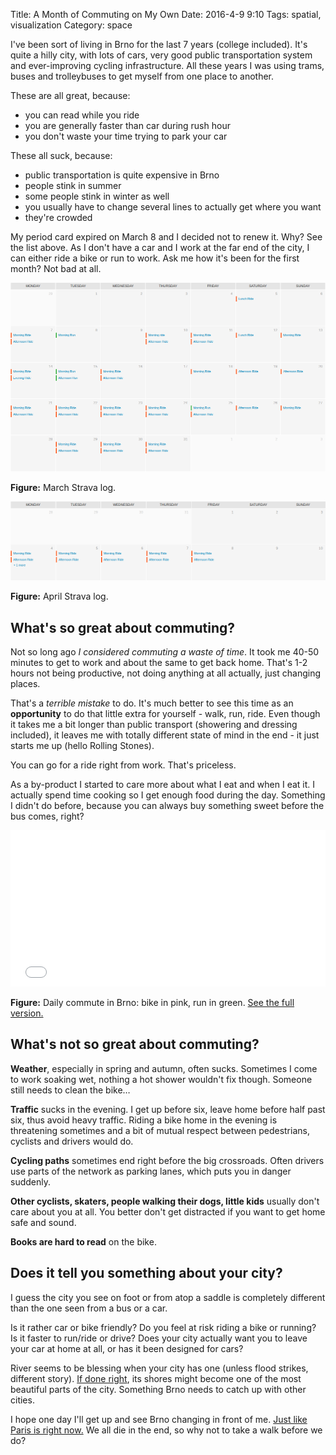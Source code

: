 Title: A Month of Commuting on My Own
Date: 2016-4-9 9:10
Tags: spatial, visualization
Category: space

I've been sort of living in Brno for the last 7 years (college included). It's quite a hilly city, with lots of cars, very good public transportation system and ever-improving cycling infrastructure. All these years I was using trams, buses and trolleybuses to get myself from one place to another.

These are all great, because:

* you can read while you ride
* you are generally faster than car during rush hour
* you don't waste your time trying to park your car

These all suck, because:

* public transportation is quite expensive in Brno
* people stink in summer
* some people stink in winter as well
* you usually have to change several lines to actually get where you want
* they're crowded

My period card expired on March 8 and I decided not to renew it. Why? See the list above. As I don't have a car and I work at the far end of the city, I can either ride a bike or run to work. Ask me how it's been for the first month? Not bad at all.

<div class="text-center"><a href="{filename}/assets/a-month-of-commuting-on-my-own/training_calendar.png"><img src="/posts/assets/a-month-of-commuting-on-my-own/training_calendar_small.png" title="Strava training log" class="img-rounded"></a><p><strong>Figure:</strong> March Strava log.</p></div>

<div class="text-center"><a href="{filename}/assets/a-month-of-commuting-on-my-own/training_calendar2.png"><img src="/posts/assets/a-month-of-commuting-on-my-own/training_calendar_small2.png" title="Strava training log" class="img-rounded"></a><p><strong>Figure:</strong> April Strava log.</p></div>

## What's so great about commuting?

Not so long ago *I considered commuting a waste of time*. It took me 40-50 minutes to get to work and about the same to get back home. That's 1-2 hours not being productive, not doing anything at all actually, just changing places.

That's a *terrible mistake* to do. It's much better to see this time as an **opportunity** to do that little extra for yourself - walk, run, ride. Even though it takes me a bit longer than public transport (showering and dressing included), it leaves me with totally different state of mind in the end - it just starts me up (hello Rolling Stones).

You can go for a ride right from work. That's priceless.

As a by-product I started to care more about what I eat and when I eat it. I actually spend time cooking so I get enough food during the day. Something I didn't do before, because you can always buy something sweet before the bus comes, right?

<div class="text-center"><a href="{filename}/assets/a-month-of-commuting-on-my-own/map.pdf"><embed style="width:100%; height:250px" src="{filename}/assets/a-month-of-commuting-on-my-own/map.pdf" title="Daily commute in Brno" class="img-rounded" type="application/pdf"></a><p><strong>Figure:</strong> Daily commute in Brno: bike in pink, run in green. <a href="{filename}/assets/a-month-of-commuting-on-my-own/map.pdf">See the full version.</a></p></div>

## What's not so great about commuting?

**Weather**, especially in spring and autumn, often sucks. Sometimes I come to work soaking wet, nothing a hot shower wouldn't fix though. Someone still needs to clean the bike&hellip;

**Traffic** sucks in the evening. I get up before six, leave home before half past six, thus avoid heavy traffic. Riding a bike home in the evening is threatening sometimes and a bit of mutual respect between pedestrians, cyclists and drivers would do.

**Cycling paths** sometimes end right before the big crossroads. Often drivers use parts of the network as parking lanes, which puts you in danger suddenly.

**Other cyclists, skaters, people walking their dogs, little kids** usually don't care about you at all. You better don't get distracted if you want to get home safe and sound.

**Books are hard to read** on the bike.

## Does it tell you something about your city?

I guess the city you see on foot or from atop a saddle is completely different than the one seen from a bus or a car.

Is it rather car or bike friendly? Do you feel at risk riding a bike or running? Is it faster to run/ride or drive? Does your city actually want you to leave your car at home at all, or has it been designed for cars?

River seems to be blessing when your city has one (unless flood strikes, different story). [If done right](https://goo.gl/maps/T6wMLSCFzZU2), its shores might become one of the most beautiful parts of the city. Something Brno needs to catch up with other cities.

I hope one day I'll get up and see Brno changing in front of me. [Just like Paris is right now.](http://www.fastcoexist.com/3058685/paris-is-redesigning-its-major-intersections-for-pedestrians-not-cars) We all die in the end, so why not to take a walk before we do?